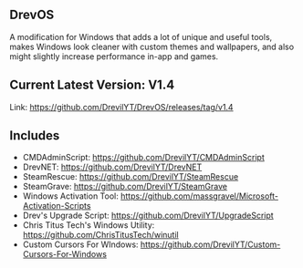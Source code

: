 ## DrevOS
A modification for Windows that adds a lot of unique and useful tools, makes Windows look cleaner with custom themes and wallpapers, and also might slightly increase performance in-app and games.

## Current Latest Version: V1.4
Link: https://github.com/DrevilYT/DrevOS/releases/tag/v1.4

## Includes
- CMDAdminScript: https://github.com/DrevilYT/CMDAdminScript
- DrevNET: https://github.com/DrevilYT/DrevNET
- SteamRescue: https://github.com/DrevilYT/SteamRescue
- SteamGrave: https://github.com/DrevilYT/SteamGrave
- Windows Activation Tool: https://github.com/massgravel/Microsoft-Activation-Scripts
- Drev's Upgrade Script: https://github.com/DrevilYT/UpgradeScript 
- Chris Titus Tech's Windows Utility: https://github.com/ChrisTitusTech/winutil
- Custom Cursors For WIndows: https://github.com/DrevilYT/Custom-Cursors-For-Windows
